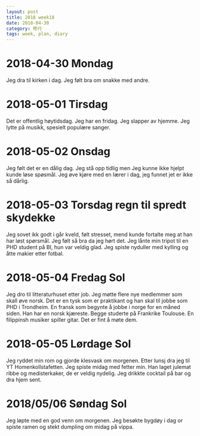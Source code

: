 ```yaml
---
layout: post
title: 2018 week18
date: 2018-04-30
category: 修行
tags: week, plan, diary
---
```

# 2018-04-30 Mondag 
Jeg dra til kirken i dag. Jeg følt bra om snakke med andre.

# 2018-05-01 Tirsdag 
Det er offentlig høytidsdag. Jeg har en fridag. Jeg slapper av hjemme. Jeg lytte på musikk, spesielt populære sanger.

# 2018-05-02 Onsdag
Jeg følt det er en dålig dag. Jeg stå opp tidlig men Jeg kunne ikke hjelpt kunde løse spøsmål. Jeg øve kjøre med en lærer i dag, jeg funnet jet er ikke så dårlig.

# 2018-05-03 Torsdag regn til spredt skydekke
Jeg sovet ikk godt i går kveld, følt stresset, mend kunde fortalte meg at han har løst spørsmål. Jeg følt så bra da jeg hørt det. Jeg lånte min tripot til en PHD student på BI, hun var veldig glad. Jeg spiste nyduller med kylling og åtte makier etter fotbal. 

# 2018-05-04 Fredag Sol
Jeg dro til litteraturhuset etter job. Jeg møtte flere nye medlemmer som skall øve norsk. Det er en tysk som er praktikant og han skal til jobbe som PHD i Trondheim. En fransk som begynte å jobbe i norge for en måned siden. Han har en norsk kjæreste. Begge studerte på Frankrike Toulouse. En filippinsh musiker spiller gitar. Det er fint å møte dem.

# 2018-05-05 Lørdage Sol
Jeg ryddet min rom og gjorde klesvask om morgenen. Etter lunsj dra jeg til YT Homenkollstafetten. Jeg spiste midag med fetter min. Han laget julemat ribbe og medisterkaker, de er veldig nydelig. Jeg drikkte cocktail på bar og dra hjem sent.

# 2018/05/06 Søndag Sol
Jeg løpte med en god venn om morgenen. Jeg besøkte bygdøy i dag or spiste ramen og stekt dumpling om midag på vippa.

